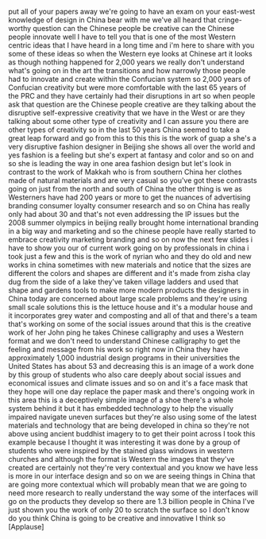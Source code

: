 
put all of your papers away we&#39;re going
to have an exam on your east-west
knowledge of design in China bear with
me we&#39;ve all heard that cringe-worthy
question can the Chinese people be
creative can the Chinese people innovate
well I have to tell you that is one of
the most Western centric ideas that I
have heard in a long time and i&#39;m here
to share with you some of these ideas so
when the Western eye looks at Chinese
art it looks as though nothing happened
for 2,000 years we really don&#39;t
understand what&#39;s going on in the art
the transitions and how narrowly those
people had to innovate and create within
the Confucian system so 2,000 years of
Confucian creativity but were more
comfortable with the last 65 years of
the PRC and they have certainly had
their disruptions in art so when people
ask that question are the Chinese people
creative are they talking about the
disruptive self-expressive creativity
that we have in the West or are they
talking about some other type of
creativity and I can assure you there
are other types of creativity so in the
last 50 years China seemed to take a
great leap forward and go from this to
this this is the work of guap a she&#39;s a
very disruptive fashion designer in
Beijing she shows all over the world and
yes fashion is a feeling but she&#39;s
expert at fantasy and color and so on
and so she is leading the way in one
area fashion design but let&#39;s look in
contrast to the work of Makkah who is
from southern China her clothes
made of natural materials and are very
casual so you&#39;ve got these contrasts
going on just from the north and south
of China the other thing is we as
Westerners have had 200 years or more to
get the nuances of advertising branding
consumer loyalty consumer research and
so on China has really only had about 30
and that&#39;s not even addressing the IP
issues but the 2008 summer olympics in
beijing really brought home
international branding in a big way and
marketing and so the chinese people have
really started to embrace creativity
marketing branding and so on now the
next few slides i have to show you our
of current work going on by
professionals in china i took just a few
and this is the work of nyrian who and
they do old and new works in china
sometimes with new materials and notice
that the sizes are different the colors
and shapes are different and it&#39;s made
from zisha clay dug from the side of a
lake they&#39;ve taken village ladders and
used that shape and gardens tools to
make more modern products the designers
in China today are concerned about large
scale problems and they&#39;re using small
scale solutions this is the lettuce
house and it&#39;s a modular house and it
incorporates grey water and composting
and all of that and there&#39;s a team
that&#39;s working on some of the social
issues around that this is the creative
work of her John ping he takes Chinese
calligraphy and uses a Western format
and we don&#39;t need to understand Chinese
calligraphy to get the feeling and
message from his work so right now in
China they have approximately 1,000
industrial design programs in their
universities
the United States has about 53 and
decreasing this is an image of a work
done by this group of students who also
care deeply about social issues and
economical issues and climate issues and
so on and it&#39;s a face mask that they
hope will one day replace the paper mask
and there&#39;s ongoing work in this area
this is a deceptively simple image of a
shoe there&#39;s a whole system behind it
but it has embedded technology to help
the visually impaired navigate uneven
surfaces but they&#39;re also using some of
the latest materials and technology that
are being developed in china so they&#39;re
not above using ancient buddhist imagery
to to get their point across I took this
example because I thought it was
interesting it was done by a group of
students who were inspired by the
stained glass windows in western
churches and although the format is
Western the images that they&#39;ve created
are certainly not they&#39;re very
contextual and you know we have less is
more in our interface design and so on
we are seeing things in China that are
going more contextual which will
probably mean that we are going to need
more research to really understand the
way some of the interfaces will go on
the products they develop so there are
1.3 billion people in China I&#39;ve just
shown you the work of only 20 to scratch
the surface so I don&#39;t know do you think
China is going to be creative and
innovative I think so
[Applause]
